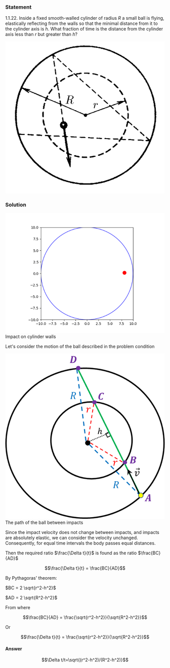 ###  Statement 

$1.1.22.$ Inside a fixed smooth-walled cylinder of radius $R$ a small ball is flying, elastically reflecting from the walls so that the minimal distance from it to the cylinder axis is $h$. What fraction of time is the distance from the cylinder axis less than $r$ but greater than $h$? 

![ For problem $1.1.22$ |593x563, 34%](../../img/1.1.22/statement.png)

### Solution

![ Impact on cylinder walls |640x480, 42%](../../img/1.1.22/animation.gif)  Impact on cylinder walls 

Let's consider the motion of the ball described in the problem condition 

![ The path of the ball between impacts |593x613, 42%](../../img/1.1.22/drawing.png)  The path of the ball between impacts 

Since the impact velocity does not change between impacts, and impacts are absolutely elastic, we can consider the velocity unchanged. Consequently, for equal time intervals the body passes equal distances. 

Then the required ratio $\frac{\Delta t}{t}$ is found as the ratio $\frac{BC}{AD}$ 

$$\frac{\Delta t}{t} = \frac{BC}{AD}$$ 

By Pythagoras' theorem: 

$BC = 2 \sqrt{r^2-h^2}$ 

$AD = 2 \sqrt{R^2-h^2}$ 

From where 

$$\frac{BC}{AD} = \frac{\sqrt{r^2-h^2}}{\sqrt{R^2-h^2}}$$ 

Or 

$$\frac{\Delta t}{t} = \frac{\sqrt{r^2-h^2}}{\sqrt{R^2-h^2}}$$ 

#### Answer

$$\Delta t/t=\sqrt{(r^2-h^2)/(R^2-h^2)}$$ 
